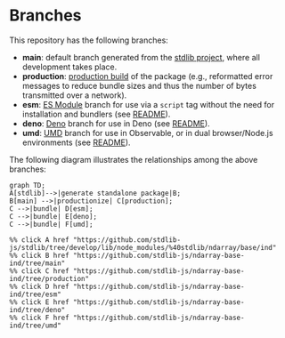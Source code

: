 <!--

@license Apache-2.0

Copyright (c) 2022 The Stdlib Authors.

Licensed under the Apache License, Version 2.0 (the "License");
you may not use this file except in compliance with the License.
You may obtain a copy of the License at

    http://www.apache.org/licenses/LICENSE-2.0

Unless required by applicable law or agreed to in writing, software
distributed under the License is distributed on an "AS IS" BASIS,
WITHOUT WARRANTIES OR CONDITIONS OF ANY KIND, either express or implied.
See the License for the specific language governing permissions and
limitations under the License.

-->

# Branches

This repository has the following branches:

-   **main**: default branch generated from the [stdlib project][stdlib-url], where all development takes place.
-   **production**: [production build][production-url] of the package (e.g., reformatted error messages to reduce bundle sizes and thus the number of bytes transmitted over a network).
-   **esm**: [ES Module][esm-url] branch for use via a `script` tag without the need for installation and bundlers (see [README][esm-readme]).
-   **deno**: [Deno][deno-url] branch for use in Deno (see [README][deno-readme]).
-   **umd**: [UMD][umd-url] branch for use in Observable, or in dual browser/Node.js environments (see [README][umd-readme]).

The following diagram illustrates the relationships among the above branches:

```mermaid
graph TD;
A[stdlib]-->|generate standalone package|B;
B[main] -->|productionize| C[production];
C -->|bundle| D[esm];
C -->|bundle| E[deno];
C -->|bundle| F[umd];

%% click A href "https://github.com/stdlib-js/stdlib/tree/develop/lib/node_modules/%40stdlib/ndarray/base/ind"
%% click B href "https://github.com/stdlib-js/ndarray-base-ind/tree/main"
%% click C href "https://github.com/stdlib-js/ndarray-base-ind/tree/production"
%% click D href "https://github.com/stdlib-js/ndarray-base-ind/tree/esm"
%% click E href "https://github.com/stdlib-js/ndarray-base-ind/tree/deno"
%% click F href "https://github.com/stdlib-js/ndarray-base-ind/tree/umd"
```

[stdlib-url]: https://github.com/stdlib-js/stdlib/tree/develop/lib/node_modules/%40stdlib/ndarray/base/ind
[production-url]: https://github.com/stdlib-js/ndarray-base-ind/tree/production
[deno-url]: https://github.com/stdlib-js/ndarray-base-ind/tree/deno
[deno-readme]: https://github.com/stdlib-js/ndarray-base-ind/blob/deno/README.md
[umd-url]: https://github.com/stdlib-js/ndarray-base-ind/tree/umd
[umd-readme]: https://github.com/stdlib-js/ndarray-base-ind/blob/umd/README.md
[esm-url]: https://github.com/stdlib-js/ndarray-base-ind/tree/esm
[esm-readme]: https://github.com/stdlib-js/ndarray-base-ind/blob/esm/README.md